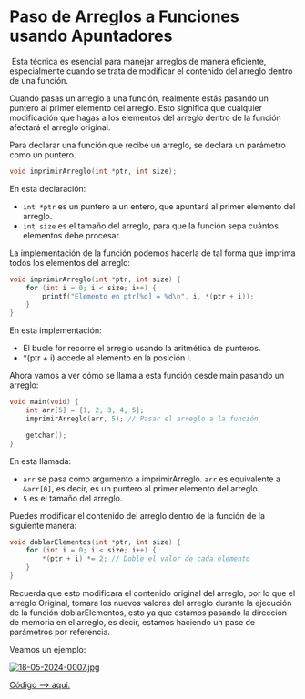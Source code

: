 # Paso de Arreglos a Funciones usando Apuntadores

 Esta técnica es esencial para manejar arreglos de manera eficiente, especialmente cuando se trata de modificar el contenido del arreglo dentro de una función.

Cuando pasas un arreglo a una función, realmente estás pasando un puntero al primer elemento del arreglo. Esto significa que cualquier modificación que hagas a los elementos del arreglo dentro de la función afectará el arreglo original.

Para declarar una función que recibe un arreglo, se declara un parámetro como un puntero.

```c
void imprimirArreglo(int *ptr, int size);
```

En esta declaración:

- `int *ptr` es un puntero a un entero, que apuntará al primer elemento del arreglo.
- `int size` es el tamaño del arreglo, para que la función sepa cuántos elementos debe procesar.

La implementación de la función podemos hacerla de tal forma que imprima todos los elementos del arreglo:

```c
void imprimirArreglo(int *ptr, int size) {
    for (int i = 0; i < size; i++) {
        printf("Elemento en ptr[%d] = %d\n", i, *(ptr + i));
    }
}
```

En esta implementación:

- El bucle for recorre el arreglo usando la aritmética de punteros.
- *(ptr + i) accede al elemento en la posición i.

Ahora vamos a ver cómo se llama a esta función desde main pasando un arreglo:

```c
void main(void) {
    int arr[5] = {1, 2, 3, 4, 5};
    imprimirArreglo(arr, 5); // Pasar el arreglo a la función

    getchar();
}
```

En esta llamada:

- `arr` se pasa como argumento a imprimirArreglo. `arr` es equivalente a `&arr[0]`, es decir, es un puntero al primer elemento del arreglo.
- `5` es el tamaño del arreglo.

Puedes modificar el contenido del arreglo dentro de la función de la siguiente manera:

```c
void doblarElementos(int *ptr, int size) {
    for (int i = 0; i < size; i++) {
        *(ptr + i) *= 2; // Doble el valor de cada elemento
    }
}
```

Recuerda que esto modificara el contenido original del arreglo, por lo que el arreglo Original, tomara los nuevos valores del arreglo durante la ejecución de la función doblarElementos, esto ya que estamos pasando la dirección de memoria en el arreglo, es decir, estamos haciendo un pase de parámetros por referencia.

Veamos un ejemplo:

[![18-05-2024-0007.jpg](https://i.postimg.cc/3whbnN8V/18-05-2024-0007.jpg)](https://postimg.cc/dhWB0qTj)


[Código --> aquí.](arreglosFunciones.c)
